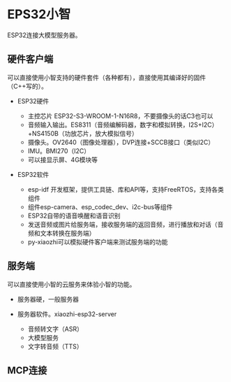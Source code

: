 # EPS32小智

ESP32连接大模型服务器。

## 硬件客户端
可以直接使用小智支持的硬件套件（各种都有），直接使用其编译好的固件（C++写的）。
* ESP32硬件
    * 主控芯片 ESP32-S3-WROOM-1-N16R8，不要摄像头的话C3也可以
    * 音频输入输出。ES8311（音频编解码器，数字和模拟转换，I2S+I2C）+NS4150B（功放芯片，放大模拟信号）
    * 摄像头。OV2640（图像处理器），DVP连接+SCCB接口（类似I2C）
    * IMU。BMI270（I2C）
    * 可以接显示屏、4G模块等

* ESP32软件
    * esp-idf 开发框架，提供工具链、库和API等，支持FreeRTOS，支持各类组件
    * 组件esp-camera、esp_codec_dev、i2c-bus等组件
    * ESP32自带的语音唤醒和语音识别
    * 发送音频或图片给服务端，接收服务端的返回音频，进行播放和对话（音频和文本转换在服务端）
    * py-xiaozhi可以模拟硬件客户端来测试服务端的功能

## 服务端

可以直接使用小智的云服务来体验小智的功能。

* 服务器硬，一般服务器

* 服务器软件。xiaozhi-esp32-server
    * 音频转文字（ASR）
    * 大模型服务
    * 文字转音频（TTS）
    

## MCP连接
  

